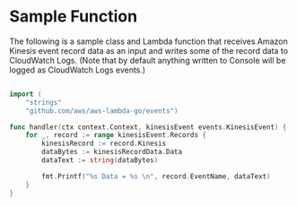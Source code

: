 # Sample Function

The following is a sample class and Lambda function that receives Amazon Kinesis event record data as an input and writes some of the record data to CloudWatch Logs. (Note that by default anything written to Console will be logged as CloudWatch Logs events.)

```go

import (
    "strings"
    "github.com/aws/aws-lambda-go/events")

func handler(ctx context.Context, kinesisEvent events.KinesisEvent) {
    for _, record := range kinesisEvent.Records {
        kinesisRecord := record.Kinesis
        dataBytes := kinesisRecordData.Data
        dataText := string(dataBytes)

        fmt.Printf("%s Data = %s \n", record.EventName, dataText) 
    }
}

```
